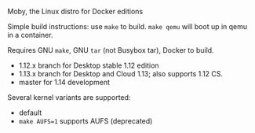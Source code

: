 Moby, the Linux distro for Docker editions

Simple build instructions: use `make` to build. `make qemu` will boot up in qemu in a container.

Requires GNU `make`, GNU `tar` (not Busybox tar), Docker to build.

- 1.12.x branch for Desktop stable 1.12 edition
- 1.13.x branch for Desktop and Cloud 1.13; also supports 1.12 CS.
- master for 1.14 development

Several kernel variants are supported:
- default
- `make AUFS=1` supports AUFS (deprecated)
